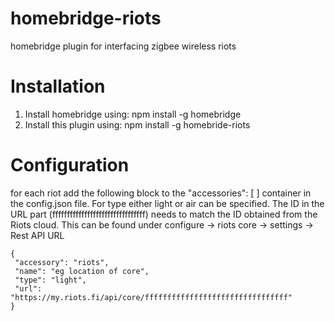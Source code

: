 # homebridge-riots
homebridge plugin for interfacing zigbee wireless riots
# Installation
1. Install homebridge using: npm install -g homebridge
2. Install this plugin using: npm install -g homebride-riots
# Configuration
for each riot add the following block to the "accessories": [ ] container in the config.json file. For type either light or air can be specified. The ID in the URL part (ffffffffffffffffffffffffffffffff) needs to match the ID obtained from the Riots cloud. This can be found under configure -> riots core -> settings -> Rest API URL
```
{
 "accessory": "riots",
 "name": "eg location of core",
 "type": "light",
 "url": "https://my.riots.fi/api/core/ffffffffffffffffffffffffffffffff"
}
```
